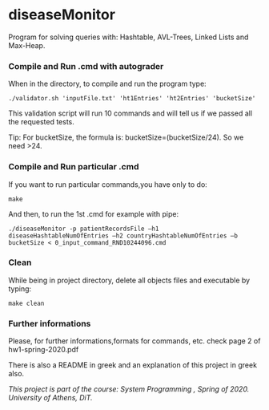 # diseaseMonitor
Program for solving queries with: Hashtable, AVL-Trees, Linked Lists and Max-Heap.

### Compile and Run .cmd with autograder

When in the directory, to compile and run the program type:

``` ./validator.sh 'inputFile.txt' 'ht1Entries' 'ht2Entries' 'bucketSize' ```

This validation script will run 10 commands and will tell us if we passed all the requested tests.

Tip: For bucketSize, the formula is: bucketSize=(bucketSize/24). So we need >24.

### Compile and Run particular .cmd

If you want to run particular commands,you have only to do:

```make```

And then, to run the 1st .cmd for example with pipe: 

``` ./diseaseMonitor -p patientRecordsFile –h1 diseaseHashtableNumOfEntries –h2 countryHashtableNumOfEntries –b bucketSize < 0_input_command_RND10244096.cmd ```

### Clean 

While being in project directory, delete all objects files and executable by typing:

``` make clean ```

### Further informations

Please, for further informations,formats for commands, etc. check page 2 of hw1-spring-2020.pdf

There is also a README in greek and an explanation of this project in greek also.

*This project is part of the course: System Programming , Spring of 2020. University of Athens, DiT.*
